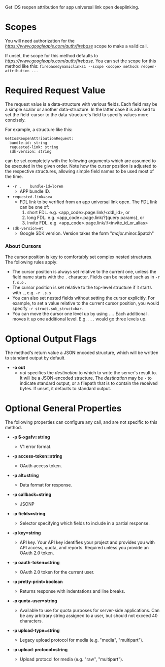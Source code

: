 Get iOS reopen attribution for app universal link open deeplinking.
# Scopes

You will need authorization for the *https://www.googleapis.com/auth/firebase* scope to make a valid call.

If unset, the scope for this method defaults to *https://www.googleapis.com/auth/firebase*.
You can set the scope for this method like this: `firebasedynamiclinks1 --scope <scope> methods reopen-attribution ...`
# Required Request Value

The request value is a data-structure with various fields. Each field may be a simple scalar or another data-structure.
In the latter case it is advised to set the field-cursor to the data-structure's field to specify values more concisely.

For example, a structure like this:
```
GetIosReopenAttributionRequest:
  bundle-id: string
  requested-link: string
  sdk-version: string

```

can be set completely with the following arguments which are assumed to be executed in the given order. Note how the cursor position is adjusted to the respective structures, allowing simple field names to be used most of the time.

* `-r .    bundle-id=lorem`
    - APP bundle ID.
* `requested-link=sea`
    - FDL link to be verified from an app universal link open.
        The FDL link can be one of:
        1) short FDL.
        e.g. &lt;app_code&gt;.page.link/&lt;ddl_id&gt;, or
        2) long FDL.
        e.g. &lt;app_code&gt;.page.link/?{query params}, or
        3) Invite FDL.
        e.g. &lt;app_code&gt;.page.link/i/&lt;invite_id_or_alias&gt;
* `sdk-version=et`
    - Google SDK version. Version takes the form &#34;$major.$minor.$patch&#34;


### About Cursors

The cursor position is key to comfortably set complex nested structures. The following rules apply:

* The cursor position is always set relative to the current one, unless the field name starts with the `.` character. Fields can be nested such as in `-r f.s.o` .
* The cursor position is set relative to the top-level structure if it starts with `.`, e.g. `-r .s.s`
* You can also set nested fields without setting the cursor explicitly. For example, to set a value relative to the current cursor position, you would specify `-r struct.sub_struct=bar`.
* You can move the cursor one level up by using `..`. Each additional `.` moves it up one additional level. E.g. `...` would go three levels up.


# Optional Output Flags

The method's return value a JSON encoded structure, which will be written to standard output by default.

* **-o out**
    - *out* specifies the *destination* to which to write the server's result to.
      It will be a JSON-encoded structure.
      The *destination* may be `-` to indicate standard output, or a filepath that is to contain the received bytes.
      If unset, it defaults to standard output.
# Optional General Properties

The following properties can configure any call, and are not specific to this method.

* **-p $-xgafv=string**
    - V1 error format.

* **-p access-token=string**
    - OAuth access token.

* **-p alt=string**
    - Data format for response.

* **-p callback=string**
    - JSONP

* **-p fields=string**
    - Selector specifying which fields to include in a partial response.

* **-p key=string**
    - API key. Your API key identifies your project and provides you with API access, quota, and reports. Required unless you provide an OAuth 2.0 token.

* **-p oauth-token=string**
    - OAuth 2.0 token for the current user.

* **-p pretty-print=boolean**
    - Returns response with indentations and line breaks.

* **-p quota-user=string**
    - Available to use for quota purposes for server-side applications. Can be any arbitrary string assigned to a user, but should not exceed 40 characters.

* **-p upload-type=string**
    - Legacy upload protocol for media (e.g. &#34;media&#34;, &#34;multipart&#34;).

* **-p upload-protocol=string**
    - Upload protocol for media (e.g. &#34;raw&#34;, &#34;multipart&#34;).
